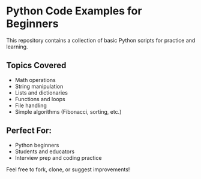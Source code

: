 # Python Code Examples for Beginners

This repository contains a collection of basic Python scripts for practice and learning.

## Topics Covered
- Math operations
- String manipulation
- Lists and dictionaries
- Functions and loops
- File handling
- Simple algorithms (Fibonacci, sorting, etc.)

## Perfect For:
- Python beginners
- Students and educators
- Interview prep and coding practice

Feel free to fork, clone, or suggest improvements!
